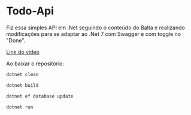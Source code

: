 # Todo-Api

Fiz essa simples API em .Net seguindo o conteúdo do Balta e realizando modificações para se adaptar ao .Net 7 com Swagger e com toggle no "Done".

[Link do vídeo](https://www.youtube.com/watch?v=QzCSN9wN4JA&ab_channel=balta.io)

Ao baixar o repositório:

```powershell
dotnet clean
```

```powershell
dotnet build
```

```powershell
dotnet ef database update
```

```powershell
dotnet run
```
